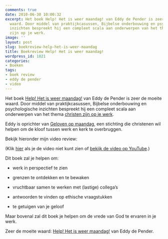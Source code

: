 ```yaml
---
comments: true
date: 2010-06-30 10:00:32
excerpt: Het boek Help! Het is weer maandag! van Eddy de Pender is zeer de moeite
  waard. Door middel van praktijkcasussen, Bijbelse onderbouwing en psychologische
  inzichten bespreekt hij een compleet scala aan onderwerpen van het thema christen
  zijn op je werk.
image: ''
layout: post
slug: boekreview-help-het-is-weer-maandag
title: Boekreview Help! Het is weer maandag!
wordpress_id: 1821
categories:
- Boeken
tags:
- boek review
- eddy de pender
- video
---
```


Het boek [Help! Het is weer maandag!](/help-maandag/) van Eddy de Pender is zeer de moeite waard. Door middel van praktijkcasussen, Bijbelse onderbouwing en psychologische inzichten bespreekt hij een compleet scala aan onderwerpen van het thema [christen zijn op je werk](/christen-zijn-op-je-werk/).



Eddy is oprichter van [Geloven op maandag](http://www.gelovenopmaandag.nl/), een stichting die christenen wil helpen om de kloof tussen werk en kerk te overbruggen.

Bekijk hieronder mijn video review:

(Klik [hier](/2010/06/30/boekreview-help-het-is-weer-maandag/) als je de video niet kunt zien of [bekijk de video op YouTube](http://www.youtube.com/watch?v=yGJJWh2cE40).)

Dit boek zal je helpen om:



	
  * werk in perspectief te zien

	
  * grenzen te ontdekken en te bewaken

	
  * vruchtbaar samen te werken met (lastige) collega’s

	
  * antwoorden te vinden op ethische vraagstukken

	
  * te getuigen van je geloof


Maar bovenal zal dit boek je helpen om de vrede van God te ervaren in je werk.

Zeer de moeite waard: [Help! Het is weer maandag!](/help-maandag/) van Eddy de Pender.
